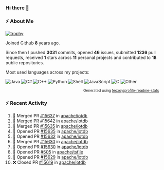 ### Hi there 👋

### :zap: About Me

[![trophy](https://github-profile-trophy.vercel.app/?username=HTHou&theme=onedark)](https://github.com/ryo-ma/github-profile-trophy)
   
Joined Github **8** years ago.

Since then I pushed **3031** commits, opened **46** issues, submitted **1236** pull requests, received **1** stars across **11** personal projects and contributed to **18** public repositories.

Most used languages across my projects:

![Java](https://img.shields.io/static/v1?style=flat-square&label=%E2%A0%80&color=555&labelColor=%23b07219&message=Java%EF%B8%B189.3%25)
![C#](https://img.shields.io/static/v1?style=flat-square&label=%E2%A0%80&color=555&labelColor=%23178600&message=C%23%EF%B8%B13.9%25)
![C++](https://img.shields.io/static/v1?style=flat-square&label=%E2%A0%80&color=555&labelColor=%23f34b7d&message=C%2B%2B%EF%B8%B12.7%25)
![Python](https://img.shields.io/static/v1?style=flat-square&label=%E2%A0%80&color=555&labelColor=%233572A5&message=Python%EF%B8%B10.7%25)
![Shell](https://img.shields.io/static/v1?style=flat-square&label=%E2%A0%80&color=555&labelColor=%2389e051&message=Shell%EF%B8%B10.7%25)
![JavaScript](https://img.shields.io/static/v1?style=flat-square&label=%E2%A0%80&color=555&labelColor=%23f1e05a&message=JavaScript%EF%B8%B10.5%25)
![C](https://img.shields.io/static/v1?style=flat-square&label=%E2%A0%80&color=555&labelColor=%23555555&message=C%EF%B8%B10.4%25)
![Other](https://img.shields.io/static/v1?style=flat-square&label=%E2%A0%80&color=555&labelColor=%23ededed&message=Other%EF%B8%B11.4%25)

<p align="right"><sub>Generated using <a href="https://github.com/marketplace/actions/profile-readme-stats">teoxoy/profile-readme-stats</a></sub></p>


<!--![](https://github.com/HTHou/HTHou/blob/output/github-contribution-grid-snake.svg)-->

<!--![Haonan Hou's github stats](https://github-readme-stats.vercel.app/api?username=HTHou&count_private=true&show_icons=true&theme=onedark)-->

<!--![Haonan Hou's wakatime stats](https://github-readme-stats.vercel.app/api/wakatime?username=HTHou&layout=compact&theme=onedark)-->

<!--![Top Langs](https://github-readme-stats.vercel.app/api/top-langs/?username=HTHou&theme=onedark&layout=compact)-->

### :zap: Recent Activity
<!--START_SECTION:activity-->
1. 🎉 Merged PR [#15637](https://github.com/apache/iotdb/pull/15637) in [apache/iotdb](https://github.com/apache/iotdb)
2. 🎉 Merged PR [#15642](https://github.com/apache/iotdb/pull/15642) in [apache/iotdb](https://github.com/apache/iotdb)
3. 🎉 Merged PR [#15635](https://github.com/apache/iotdb/pull/15635) in [apache/iotdb](https://github.com/apache/iotdb)
4. 💪 Opened PR [#15635](https://github.com/apache/iotdb/pull/15635) in [apache/iotdb](https://github.com/apache/iotdb)
5. 💪 Opened PR [#15632](https://github.com/apache/iotdb/pull/15632) in [apache/iotdb](https://github.com/apache/iotdb)
6. 🎉 Merged PR [#15630](https://github.com/apache/iotdb/pull/15630) in [apache/iotdb](https://github.com/apache/iotdb)
7. 💪 Opened PR [#15630](https://github.com/apache/iotdb/pull/15630) in [apache/iotdb](https://github.com/apache/iotdb)
8. 💪 Opened PR [#505](https://github.com/apache/tsfile/pull/505) in [apache/tsfile](https://github.com/apache/tsfile)
9. 💪 Opened PR [#15629](https://github.com/apache/iotdb/pull/15629) in [apache/iotdb](https://github.com/apache/iotdb)
10. ❌ Closed PR [#15619](https://github.com/apache/iotdb/pull/15619) in [apache/iotdb](https://github.com/apache/iotdb)
<!--END_SECTION:activity-->

<!--
**HTHou/HTHou** is a ✨ _special_ ✨ repository because its `README.md` (this file) appears on your GitHub profile.

Here are some ideas to get you started:

- 🔭 I’m currently working on ...
- 🌱 I’m currently learning ...
- 👯 I’m looking to collaborate on ...
- 🤔 I’m looking for help with ...
- 💬 Ask me about ...
- 📫 How to reach me: ...
- 😄 Pronouns: ...
- ⚡ Fun fact: ...
-->
